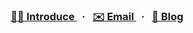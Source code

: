 <h3 align="center">
  <a href="introduce.md">
    👨‍💻&nbsp;Introduce
  </a>&nbsp;&nbsp;·&nbsp;&nbsp;
  <a href="mailto:chahanm@proton.me">
    ✉️&nbsp;Email
  </a>&nbsp;&nbsp;·&nbsp;&nbsp;
  <a href="https://velog.io/@haneum">
    💭&nbsp;Blog
  </a>
</h3>
